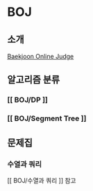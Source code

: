 # BOJ

## 소개

[Baekjoon Online Judge](https://www.acmicpc.net/)

## 알고리즘 분류

### [[ BOJ/DP ]]

### [[ BOJ/Segment Tree ]]

## 문제집

### 수열과 쿼리
[[ BOJ/수열과 쿼리 ]] 참고
